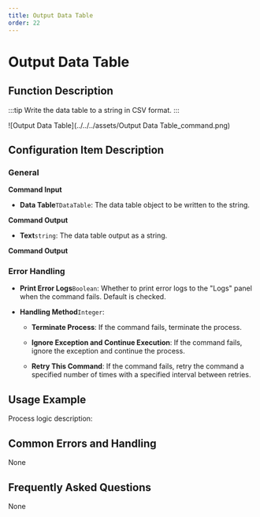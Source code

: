 ```yaml
---
title: Output Data Table
order: 22
---
```


# Output Data Table

## Function Description

:::tip 
Write the data table to a string in CSV format.
:::

![Output Data Table](../../../assets/Output Data Table_command.png)

## Configuration Item Description

### General

**Command Input**

- **Data Table**`TDataTable`: The data table object to be written to the string.


**Command Output**

- **Text**`string`: The data table output as a string.


**Command Output**

### Error Handling

- **Print Error Logs**`Boolean`: Whether to print error logs to the "Logs" panel when the command fails. Default is checked. 

- **Handling Method**`Integer`:

    - **Terminate Process**: If the command fails, terminate the process.

    - **Ignore Exception and Continue Execution**: If the command fails, ignore the exception and continue the process.

    - **Retry This Command**: If the command fails, retry the command a specified number of times with a specified interval between retries.

## Usage Example

Process logic description:

## Common Errors and Handling

None

## Frequently Asked Questions

None

